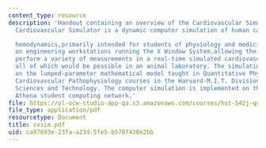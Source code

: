 ```yaml
---
content_type: resource
description: 'Handout containing an overview of the Cardiovascular Simulator. The
  Cardiovascular Simulator is a dynamic computer simulation of human cardiovascular

  hemodynamics,primarily intended for students of physiology and medicine. It is implemented
  on engineering workstations running the X Window System,allowing the student to
  perform a variety of measurements in a real-time simulated cardiovascular system,not
  all of which would be possible in an animal laboratory. The simulation is based
  on the lumped-parameter mathematical model taught in Quantitative Physiology and
  Cardiovascular Pathophysiology courses in the Harvard-M.I.T. Division of Health
  Sciences and Technology. The computer simulation is implemented on the M.I.T. Project
  Athena student computing network.'
file: https://ol-ocw-studio-app-qa.s3.amazonaws.com/courses/hst-542j-quantitative-physiology-organ-transport-systems-spring-2004/ca97693e23faa23d5fe5b5787438e2bb_cvsim.pdf
file_type: application/pdf
resourcetype: Document
title: cvsim.pdf
uid: ca97693e-23fa-a23d-5fe5-b5787438e2bb
---
```

